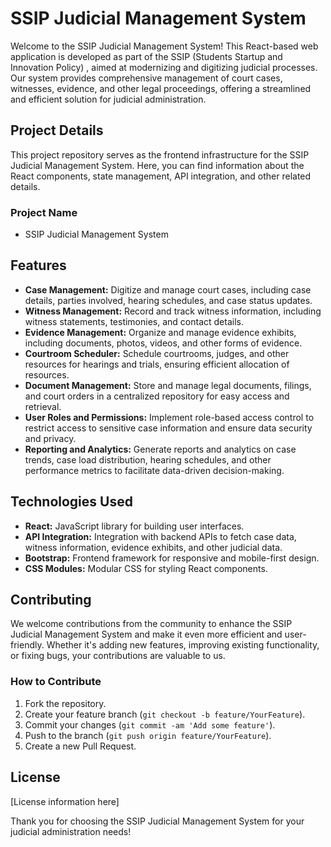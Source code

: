 # SSIP Judicial Management System

Welcome to the SSIP Judicial Management System! This React-based web application is developed as part of the SSIP (Students Startup and Innovation Policy) , aimed at modernizing and digitizing judicial processes. Our system provides comprehensive management of court cases, witnesses, evidence, and other legal proceedings, offering a streamlined and efficient solution for judicial administration.
 
## Project Details

This project repository serves as the frontend infrastructure for the SSIP Judicial Management System. Here, you can find information about the React components, state management, API integration, and other related details.

### Project Name

- SSIP Judicial Management System

## Features

- **Case Management:** Digitize and manage court cases, including case details, parties involved, hearing schedules, and case status updates.
- **Witness Management:** Record and track witness information, including witness statements, testimonies, and contact details.
- **Evidence Management:** Organize and manage evidence exhibits, including documents, photos, videos, and other forms of evidence.
- **Courtroom Scheduler:** Schedule courtrooms, judges, and other resources for hearings and trials, ensuring efficient allocation of resources.
- **Document Management:** Store and manage legal documents, filings, and court orders in a centralized repository for easy access and retrieval.
- **User Roles and Permissions:** Implement role-based access control to restrict access to sensitive case information and ensure data security and privacy.
- **Reporting and Analytics:** Generate reports and analytics on case trends, case load distribution, hearing schedules, and other performance metrics to facilitate data-driven decision-making.

## Technologies Used

- **React:** JavaScript library for building user interfaces.
- **API Integration:** Integration with backend APIs to fetch case data, witness information, evidence exhibits, and other judicial data.
- **Bootstrap:** Frontend framework for responsive and mobile-first design.
- **CSS Modules:** Modular CSS for styling React components.

## Contributing

We welcome contributions from the community to enhance the SSIP Judicial Management System and make it even more efficient and user-friendly. Whether it's adding new features, improving existing functionality, or fixing bugs, your contributions are valuable to us.

### How to Contribute

1. Fork the repository.
2. Create your feature branch (`git checkout -b feature/YourFeature`).
3. Commit your changes (`git commit -am 'Add some feature'`).
4. Push to the branch (`git push origin feature/YourFeature`).
5. Create a new Pull Request.


## License

[License information here]

Thank you for choosing the SSIP Judicial Management System for your judicial administration needs!
